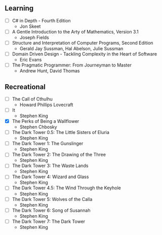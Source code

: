 ## Learning

-   [ ] C# in Depth - Fourth Edition
    -   Jon Skeet
-   [ ] A Gentle Introduction to the Arty of Mathematics, Version 3.1
    -   Joseph Fields
-   [ ] Structure and Interpretation of Computer Programs, Second Edition
    -   Gerald Jay Sussman, Hal Abelson, Julie Sussman
-   [ ] Domain Driven Design - Tackling Complexity in the Heart of Software
    -   Eric Evans
-   [ ] The Pragmatic Programmer: From Journeyman to Master
    -   Andrew Hunt, David Thomas

## Recreational

-   [ ] The Call of Cthulhu
    -   Howard Phillips Lovecraft
-   [ ] It
    -   Stephen King
-   [x] The Perks of Being a Wallflower
    -   Stephen Chbosky
-   [ ] The Dark Tower 0.5: The Little Sisters of Eluria
    -   Stephen King
-   [ ] The Dark Tower 1: The Gunslinger
    -   Stephen King
-   [ ] The Dark Tower 2: The Drawing of the Three
    -   Stephen King
-   [ ] The Dark Tower 3: The Waste Lands
    -   Stephen King
-   [ ] The Dark Tower 4: Wizard and Glass
    -   Stephen King
-   [ ] The Dark Tower 4.5: The Wind Through the Keyhole
    -   Stephen King
-   [ ] The Dark Tower 5: Wolves of the Calla
    -   Stephen King
-   [ ] The Dark Tower 6: Song of Susannah
    -   Stephen King
-   [ ] The Dark Tower 7: The Dark Tower
    -   Stephen King
